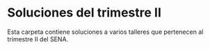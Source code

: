 # Soluciones del trimestre II

Esta carpeta contiene soluciones a varios talleres que pertenecen al trimestre II del SENA.